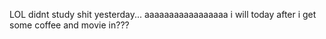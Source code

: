 LOL didnt study shit yesterday... aaaaaaaaaaaaaaaaa
i will today after i get some coffee and movie in???